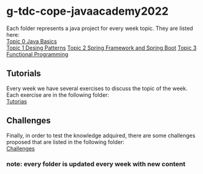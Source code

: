 # g-tdc-cope-javaacademy2022

Each folder represents a java project for every week topic. They are listed here:\
[Topic 0 Java Basics](https://github.com/mateo-tavera/g-tdc-cope-javaacademy2022/tree/main/Topic%200_Introduction/ExercisesOnJavaBasics)\
[Topic 1 Desing Patterns](https://github.com/mateo-tavera/g-tdc-cope-javaacademy2022/tree/main/Topic_1_Desing_Patterns)
[Topic 2 Spring Framework and Spring Boot](https://github.com/mateo-tavera/g-tdc-cope-javaacademy2022/tree/main/Topic_2_Spring)
[Topic 3 Functional Programming](https://github.com/mateo-tavera/g-tdc-cope-javaacademy2022/tree/main/Topic_3_Functional_Programming)

## Tutorials
Every week we have several exercises to discuss the topic of the week. Each exercise are in the following folder:\
[Tutorias](https://github.com/mateo-tavera/g-tdc-cope-javaacademy2022/tree/main/Tutorias)


## Challenges
Finally, in order to test the knowledge adquired, there are some challenges proposed that are listed in the following folder:\
[Challenges](https://github.com/mateo-tavera/g-tdc-cope-javaacademy2022/tree/main/Challenge)

### note: every folder is updated every week with new content
